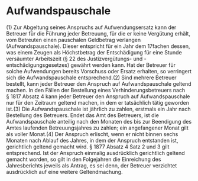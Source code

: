 # Aufwandspauschale

(1) Zur Abgeltung seines Anspruchs auf Aufwendungsersatz kann der Betreuer für die Führung jeder Betreuung, für die er keine Vergütung erhält, vom Betreuten einen pauschalen Geldbetrag verlangen (Aufwandspauschale). Dieser entspricht für ein Jahr dem 17fachen dessen, was einem Zeugen als Höchstbetrag der Entschädigung für eine Stunde versäumter Arbeitszeit (§ 22 des Justizvergütungs- und -entschädigungsgesetzes) gewährt werden kann. Hat der Betreuer für solche Aufwendungen bereits Vorschuss oder Ersatz erhalten, so verringert sich die Aufwandspauschale entsprechend.(2) Sind mehrere Betreuer bestellt, kann jeder Betreuer den Anspruch auf Aufwandspauschale geltend machen. In den Fällen der Bestellung eines Verhinderungsbetreuers nach § 1817 Absatz 4 kann jeder Betreuer den Anspruch auf Aufwandspauschale nur für den Zeitraum geltend machen, in dem er tatsächlich tätig geworden ist.(3) Die Aufwandspauschale ist jährlich zu zahlen, erstmals ein Jahr nach Bestellung des Betreuers. Endet das Amt des Betreuers, ist die Aufwandspauschale anteilig nach den Monaten des bis zur Beendigung des Amtes laufenden Betreuungsjahres zu zahlen; ein angefangener Monat gilt als voller Monat.(4) Der Anspruch erlischt, wenn er nicht binnen sechs Monaten nach Ablauf des Jahres, in dem der Anspruch entstanden ist, gerichtlich geltend gemacht wird. § 1877 Absatz 4 Satz 2 und 3 gilt entsprechend. Ist der Anspruch einmalig ausdrücklich gerichtlich geltend gemacht worden, so gilt in den Folgejahren die Einreichung des Jahresberichts jeweils als Antrag, es sei denn, der Betreuer verzichtet ausdrücklich auf eine weitere Geltendmachung. 

